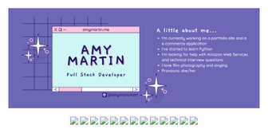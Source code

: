 <img src="/images/gh-header.png" />

<p align="center">
<img src="https://img.shields.io/badge/-Javascript-D291BC?logo=javascript&logoColor=white&style=plastic" />
<img src="https://shields.io/badge/TypeScript-68D1C5?logo=TypeScript&logoColor=FFF&style=plastic" />
<img src="https://img.shields.io/badge/-ReactJs-E09B88?logo=react&logoColor=white&style=plastic" />
<img src="https://img.shields.io/badge/-Node.js-BA8FDB?logo=nodedotjs&logoColor=white&style=plastic" />
<img src="https://img.shields.io/badge/-Express.js-8790FF?logo=express&logoColor=white&style=plastic" />
<img src="https://img.shields.io/badge/-jQuery-68D1C5?logo=jquery&logoColor=white&style=plastic)" />
<img src="https://img.shields.io/badge/-HTML-D291BC?logo=html5&logoColor=white&style=plastic)" />
<img src="https://img.shields.io/badge/-CSS-5AC9E7?logo=css3&logoColor=white&style=plastic)" />
<img src="https://img.shields.io/badge/MUI-8790FF?logo=mui&logoColor=white&style=plastic)" />
<img src="https://img.shields.io/badge/-PostgreSQL-68D1C5?logo=postgresql&logoColor=white&style=plastic)" />
<img src="https://img.shields.io/badge/-Jest-E09B88?logo=jest&logoColor=white&style=plastic)" />
<img src="https://img.shields.io/badge/-Cypress-5AC9E7?logo=cypress&logoColor=white&style=plastic)" />
<img src="https://img.shields.io/badge/-Git-BA8FDB?logo=git&logoColor=white&style=plastic)" />

</p>

